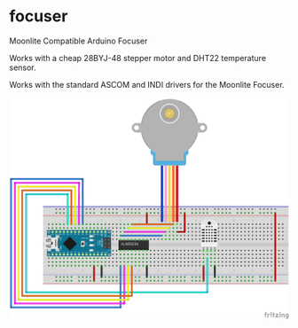 # focuser
Moonlite Compatible Arduino Focuser

Works with a cheap 28BYJ-48 stepper motor and DHT22 temperature sensor.

Works with the standard ASCOM and INDI drivers for the Moonlite Focuser.

![Breadboard Circuit](circuit.png "Breadboard Circuit")
